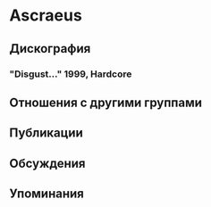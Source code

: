 # Ascraeus



## Дискография

### "Disgust…" 1999, Hardcore




## Отношения с другими группами


## Публикации


## Обсуждения


## Упоминания

